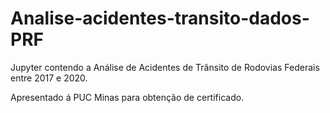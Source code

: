 # Analise-acidentes-transito-dados-PRF
Jupyter contendo a Análise de Acidentes de Trânsito de Rodovias Federais entre 2017 e 2020.

Apresentado á PUC Minas para obtenção de certificado.
